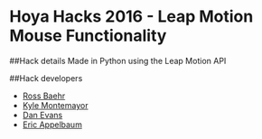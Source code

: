 # Hoya Hacks 2016 - Leap Motion Mouse Functionality

##Hack details
Made in Python using the Leap Motion API

##Hack developers
* [Ross Baehr](https://github.com/rbaehr/)
* [Kyle Montemayor](https://github.com/kmonte/)
* [Dan Evans](https://github.com/dangoat/) 
* [Eric Appelbaum](https://github.com/erabaum/)
